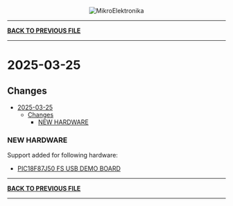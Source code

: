 <p align="center">
  <img src="http://www.mikroe.com/img/designs/beta/logo_small.png?raw=true" alt="MikroElektronika"/>
</p>

---

**[BACK TO PREVIOUS FILE](../changelog.md)**

---

# 2025-03-25

## Changes

- [2025-03-25](#2025-03-25)
  - [Changes](#changes)
    - [NEW HARDWARE](#new-hardware)

### NEW HARDWARE

Support added for following hardware:

+ [PIC18F87J50 FS USB DEMO BOARD](https://www.microchip.com/en-us/development-tool/MA180021)

---

**[BACK TO PREVIOUS FILE](../changelog.md)**

---
